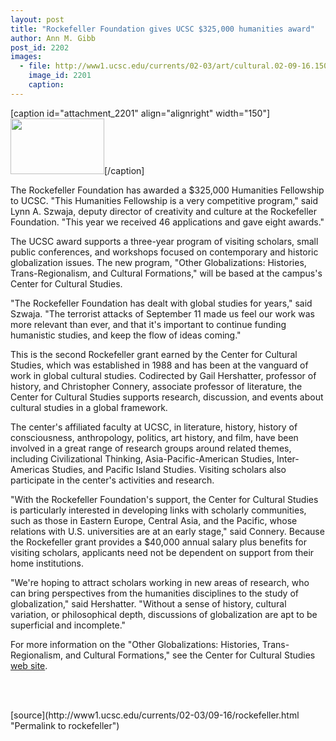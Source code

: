 ```yaml
---
layout: post
title: "Rockefeller Foundation gives UCSC $325,000 humanities award"
author: Ann M. Gibb
post_id: 2202
images:
  - file: http://www1.ucsc.edu/currents/02-03/art/cultural.02-09-16.150.gif
    image_id: 2201
    caption: 
---
```


[caption id="attachment_2201" align="alignright" width="150"]<a href="http://localhost/mysite/wp-content/uploads/2002/09/cultural.02-09-16.150.gif"><img class="size-full wp-image-2201" src="http://localhost/mysite/wp-content/uploads/2002/09/cultural.02-09-16.150.gif" alt="" width="150" height="89" /></a>[/caption]
<p>
  The Rockefeller Foundation has awarded a $325,000 Humanities Fellowship to UCSC. "This Humanities Fellowship is a very competitive program," said Lynn A. Szwaja, deputy director of creativity and culture at the Rockefeller Foundation. "This year we received 46 applications and gave eight awards."
</p>
<p>
  The UCSC award supports a three-year program of visiting scholars, small public conferences, and workshops focused on contemporary and historic globalization issues. The new program, "Other Globalizations: Histories, Trans-Regionalism, and Cultural Formations," will be based at the campus's Center for Cultural Studies.
</p>
<p>
  "The Rockefeller Foundation has dealt with global studies for years," said Szwaja. "The terrorist attacks of September 11 made us feel our work was more relevant than ever, and that it's important to continue funding humanistic studies, and keep the flow of ideas coming."
</p>
<p>
  This is the second Rockefeller grant earned by the Center for Cultural Studies, which was established in 1988 and has been at the vanguard of work in global cultural studies. Codirected by Gail Hershatter, professor of history, and Christopher Connery, associate professor of literature, the Center for Cultural Studies supports research, discussion, and events about cultural studies in a global framework.
</p>
<p>
  The center's affiliated faculty at UCSC, in literature, history, history of consciousness, anthropology, politics, art history, and film, have been involved in a great range of research groups around related themes, including Civilizational Thinking, Asia-Pacific-American Studies, Inter-Americas Studies, and Pacific Island Studies. Visiting scholars also participate in the center's activities and research.
</p>
<p>
  "With the Rockefeller Foundation's support, the Center for Cultural Studies is particularly interested in developing links with scholarly communities, such as those in Eastern Europe, Central Asia, and the Pacific, whose relations with U.S. universities are at an early stage," said Connery. Because the Rockefeller grant provides a $40,000 annual salary plus benefits for visiting scholars, applicants need not be dependent on support from their home institutions.
</p>
<p>
  "We're hoping to attract scholars working in new areas of research, who can bring perspectives from the humanities disciplines to the study of globalization," said Hershatter. "Without a sense of history, cultural variation, or philosophical depth, discussions of globalization are apt to be superficial and incomplete."
</p>
<p>
  For more information on the "Other Globalizations: Histories, Trans-Regionalism, and Cultural Formations," see the Center for Cultural Studies <a href="http://humwww.ucsc.edu/CultStudies/">web site</a>.<br>
</p>
<p>
  <br>
  <br>

</p>
<p>

</p>
[source](http://www1.ucsc.edu/currents/02-03/09-16/rockefeller.html "Permalink to rockefeller")
